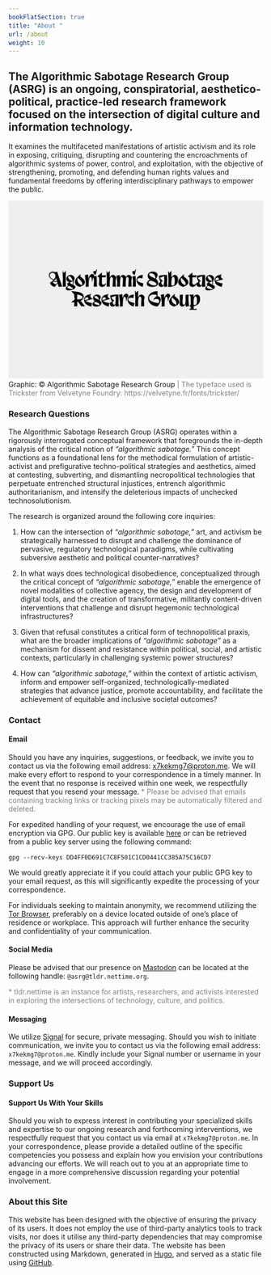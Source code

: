 ```yaml
---
bookFlatSection: true
title: "About "
url: /about
weight: 10
---
```


## The Algorithmic Sabotage Research Group (ASRG) is an ongoing, conspiratorial, aesthetico-political, practice-led research framework focused on the intersection of digital culture and information technology.

It examines the multifaceted manifestations of artistic activism and its role in exposing, critiquing, disrupting and countering the encroachments of algorithmic systems of power, control, and exploitation, with the objective of strengthening, promoting, and defending human rights values and fundamental freedoms by offering interdisciplinary pathways to empower the public. 

<div class="caption"><img src="images/output-119.png">Graphic: © Algorithmic Sabotage Research Group<span style="color:grey"> | The typeface used is Trickster from Velvetyne Foundry: https://velvetyne.fr/fonts/trickster/</span></div>

### Research Questions

The Algorithmic Sabotage Research Group (ASRG) operates within a rigorously interrogated conceptual framework that foregrounds the in-depth analysis of the critical notion of _“algorithmic sabotage.”_ This concept functions as a foundational lens for the methodical formulation of artistic-activist and prefigurative techno-political strategies and aesthetics, aimed at contesting, subverting, and dismantling necropolitical technologies that perpetuate entrenched structural injustices, entrench algorithmic authoritarianism, and intensify the deleterious impacts of unchecked technosolutionism.

The research is organized around the following core inquiries:

1. How can the intersection of _“algorithmic sabotage,”_ art, and activism be strategically harnessed to disrupt and challenge the dominance of pervasive, regulatory technological paradigms, while cultivating subversive aesthetic and political counter-narratives?

2. In what ways does technological disobedience, conceptualized through the critical concept of _“algorithmic sabotage,”_ enable the emergence of novel modalities of collective agency, the design and development of digital tools, and the creation of transformative, militantly content-driven interventions that challenge and disrupt hegemonic technological infrastructures?

3. Given that refusal constitutes a critical form of technopolitical praxis, what are the broader implications of _“algorithmic sabotage”_ as a mechanism for dissent and resistance within political, social, and artistic contexts, particularly in challenging systemic power structures?

4. How can _“algorithmic sabotage,”_ within the context of artistic activism, inform and empower self-organized, technologically-mediated strategies that advance justice, promote accountability, and facilitate the achievement of equitable and inclusive societal outcomes?

### Contact

#### Email

Should you have any inquiries, suggestions, or feedback, we invite you to contact us via the following email address: [x7kekmg7@proton.me](mailto:x7kekmg7@proton.me). We will make every effort to respond to your correspondence in a timely manner. In the event that no response is received within one week, we respectfully request that you resend your message. <span style="color:grey">* Please be advised that emails containing tracking links or tracking pixels may be automatically filtered and deleted.</span>

For expedited handling of your request, we encourage the use of email encryption via GPG. Our public key is available [here](DD4FF0D691C7C8F501C1CD0441CC385A75C16CD7.asc) or can be retrieved from a public key server using the following command:

```
gpg --recv-keys DD4FF0D691C7C8F501C1CD0441CC385A75C16CD7
```

We would greatly appreciate it if you could attach your public GPG key to your email request, as this will significantly expedite the processing of your correspondence.

For individuals seeking to maintain anonymity, we recommend utilizing the [Tor Browser](https://www.torproject.org/download/), preferably on a device located outside of one’s place of residence or workplace. This approach will further enhance the security and confidentiality of your communication.

#### Social Media

Please be advised that our presence on <a rel="me" href="https://tldr.nettime.org/@asrg">Mastodon</a> can be located at the following handle: `@asrg@tldr.nettime.org`.

<span style="color:grey">*  tldr.nettime is an instance for artists, researchers, and activists interested in exploring the intersections of technology, culture, and politics.</span>

#### Messaging

We utilize [Signal](https://signal.org/) for secure, private messaging. Should you wish to initiate communication, we invite you to contact us via the following email address: `x7kekmg7@proton.me`. Kindly include your Signal number or username in your message, and we will proceed accordingly.

### Support Us

#### Support Us With Your Skills

Should you wish to express interest in contributing your specialized skills and expertise to our ongoing research and forthcoming interventions, we respectfully request that you contact us via email at `x7kekmg7@proton.me`. In your correspondence, please provide a detailed outline of the specific competencies you possess and explain how you envision your contributions advancing our efforts. We will reach out to you at an appropriate time to engage in a more comprehensive discussion regarding your potential involvement.

### About this Site

This website has been designed with the objective of ensuring the privacy of its users. It does not employ the use of third-party analytics tools to track visits, nor does it utilise any third-party dependencies that may compromise the privacy of its users or share their data. The website has been constructed using Markdown, generated in [Hugo](https://gohugo.io/), and served as a static file using [GitHub](https://github.com/).


